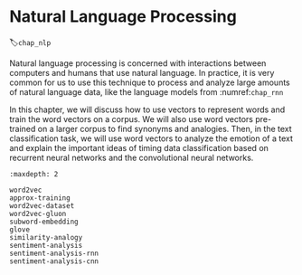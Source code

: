 # Natural Language Processing
:label:`chap_nlp`

Natural language processing is concerned with interactions between computers and humans that use natural language. In practice, it is very common for us to use this technique to process and analyze large amounts of natural language data, like the language models from :numref:`chap_rnn`

In this chapter, we will discuss how to use vectors to represent words and train the word vectors on a corpus. We will also use word vectors pre-trained on a larger corpus to find synonyms and analogies. Then, in the text classification task, we will use word vectors to analyze the emotion of a text and explain the important ideas of timing data classification based on recurrent neural networks and the convolutional neural networks.

```toc
:maxdepth: 2

word2vec
approx-training
word2vec-dataset
word2vec-gluon
subword-embedding
glove
similarity-analogy
sentiment-analysis
sentiment-analysis-rnn
sentiment-analysis-cnn
```

